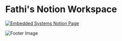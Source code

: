 # Fathi's Notion Workspace

[![Embedded Systems Notion Page](https://img.shields.io/badge/Notion-Workspace-blue?style=for-the-badge&logo=notion&logoColor=white)](https://spurious-beluga-dcb.notion.site/Embedded-Systems-51d7195c342241ab82812b21436d53eb?pvs=4)

![Footer Image](https://via.placeholder.com/800x200/000000/FFFFFF/?text=Happy+Learning!)
